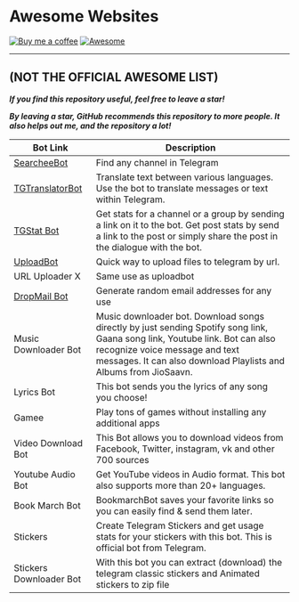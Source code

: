 Awesome Websites
===
[![Buy me a coffee](https://img.shields.io/badge/Buy%20me%20a%20coffee-048754?logo=buymeacoffee)](buymeacoffee.com/luhh)
[![Awesome](https://jaywcjlove.github.io/sb/ico/awesome.svg)](https://github.com/sindresorhus/awesome)

----
## **(NOT THE OFFICIAL AWESOME LIST)** 

***If you find this repository useful, feel free to leave a star!***

***By leaving a star, GitHub recommends this repository to more people. It also helps out me, and the repository a lot!***

| Bot Link | Description |
| -------- | ----------- |
| [SearcheeBot](https://t.me/SearcheeBot) | Find any channel in Telegram |
| [TGTranslatorBot](https://t.me/TGTranslatorBot) | Translate text between various languages. Use the bot to translate messages or text within Telegram. |
| [TGStat Bot](https://t.me/TGStat_Bot) | Get stats for a channel or a group by sending a link on it to the bot. Get post stats by send a link to the post or simply share the post in the dialogue with the bot. |
| [UploadBot](https://t.me/uploadbot) | Quick way to upload files to telegram by url. |
| URL Uploader X | Same use as uploadbot |
| [DropMail Bot](https://t.me/DropmailBot) | Generate random email addresses for any use |
| Music Downloader Bot | Music downloader bot. Download songs directly by just sending Spotify song link, Gaana song link, Youtube link. Bot can also recognize voice message and text messages. It can also download Playlists and Albums from JioSaavn. |
| Lyrics Bot | This bot sends you the lyrics of any song you choose! |
| Gamee | Play tons of games without installing any additional apps |
| Video Download Bot | This Bot allows you to download videos from Facebook, Twitter, instagram, vk and other 700 sources |
| Youtube Audio Bot | Get YouTube videos in Audio format. This bot also supports more than 20+ languages. |
| Book March Bot | BookmarchBot saves your favorite links so you can easily find & send them later. |
| Stickers | Create Telegram Stickers and get usage stats for your stickers with this bot. This is official bot from Telegram. |
| Stickers Downloader Bot | With this bot you can extract (download) the telegram classic stickers and Animated stickers to zip file |